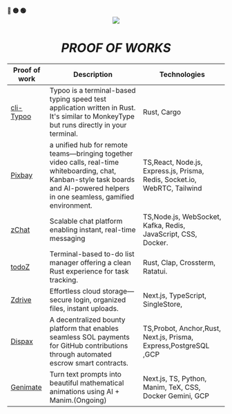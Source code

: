 <!-- Macos like icons -->
<div align="left">
  <b><pwn>🔴 🟡 🟢</pwn></b>
</div>

<div align="center">
  <img src="https://readme-typing-svg.demolab.com/?lines=$+Hey+:)&font=Fira%20Code&center=true&width=440&height=45&color=09e611&vCenter=true&pause=10&size=22" />
</div>

###


<div align="center">
  <h1 style="font-style: italic">
   PROOF OF WORKS
  </h1>
</div>


| Proof of work                                                                  | Description                                                                                                                                       | Technologies                                  |
| ------------------------------------------------------------------------ | ------------------------------------------------------------------------------------------------------------------------------------------------- | --------------------------------------------- |
| [cli-Typoo](https://github.com/sangeeth-606/typoo)               |    Typoo is a terminal-based typing speed test application written in Rust. It's similar to MonkeyType but runs directly in your terminal.                                                                            | Rust, Cargo                            |
| [Pixbay](https://github.com/sangeeth-606/PixBay)        |  a unified hub for remote teams—bringing together video calls, real-time whiteboarding, chat, Kanban-style task boards and AI-powered helpers in one seamless, gamified environment.                      | TS,React, Node.js, Express.js, Prisma, Redis, Socket.io, WebRTC, Tailwind   |
| [zChat](https://github.com/sangeeth-606/zchat)                                | Scalable chat platform enabling instant, real-time messaging                                                                                               | TS,Node.js, WebSocket, Kafka, Redis, JavaScript, CSS, Docker.         |
| [todoZ](https://github.com/sangeeth-606/todoZ)                     |Terminal-based to-do list manager offering a clean Rust experience for task tracking.| Rust, Clap, Crossterm, Ratatui. |
| [Zdrive](https://github.com/sangeeth-606/zdrive) | Effortless cloud storage—secure login, organized files, instant uploads.                                                  | Next.js, TypeScript, SingleStore,                       |
| [Dispax](https://www.dispax.space/)             | A decentralized bounty platform that enables seamless SOL payments for GitHub contributions through automated escrow smart contracts.                         |TS,Probot,  Anchor,Rust, Next.js, Prisma, Express,PostgreSQL ,GCP  |
| [Genimate](https://github.com/sangeeth-606/Genimate)             | Turn text prompts into beautiful mathematical animations using AI + Manim.(Ongoing)                         | Next.js, TS, Python, Manim,  TeX, CSS, Docker Gemini, GCP |
